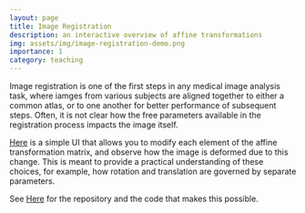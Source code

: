 ```yaml
---
layout: page
title: Image Registration
description: an interactive overview of affine transformations
img: assets/img/image-registration-demo.png
importance: 1
category: teaching
---
```


Image registration is one of the first steps in any medical image analysis task, where iamges from various subjects are aligned together to either a common atlas, or to one another for better performance of subsequent steps. Often, it is not clear how the free parameters available in the registration process impacts the image itself. 

[Here](https://github.com/amithjkamath/image-registration) is a simple UI that allows you to modify each element of the affine transformation matrix, and observe how the image is deformed due to this change. This is meant to provide a practical understanding of these choices, for example, how rotation and translation are governed by separate parameters. 

See [Here](https://github.com/amithjkamath/image-registration) for the repository and the code that makes this possible.

